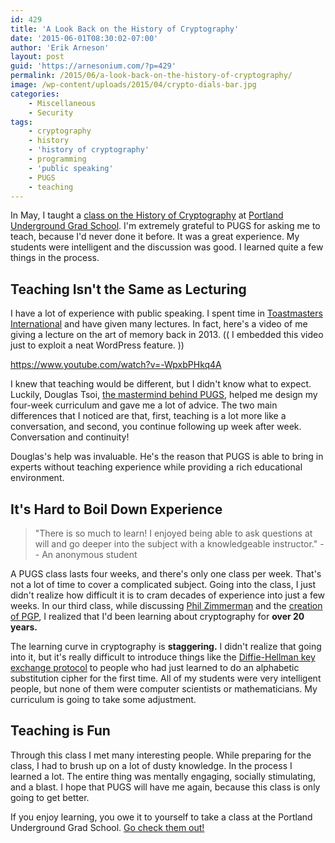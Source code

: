 ```yaml
---
id: 429
title: 'A Look Back on the History of Cryptography'
date: '2015-06-01T08:30:02-07:00'
author: 'Erik Arneson'
layout: post
guid: 'https://arnesonium.com/?p=429'
permalink: /2015/06/a-look-back-on-the-history-of-cryptography/
image: /wp-content/uploads/2015/04/crypto-dials-bar.jpg
categories:
    - Miscellaneous
    - Security
tags:
    - cryptography
    - history
    - 'history of cryptography'
    - programming
    - 'public speaking'
    - PUGS
    - teaching
---
```


In May, I taught a <a href="https://arnesonium.com/2015/04/the-history-of-cryptography-at-pugs/">class on the History of Cryptography</a> at <a href="http://www.pugspdx.com/" target="_blank">Portland Underground Grad School</a>. I'm extremely grateful to PUGS for asking me to teach, because I'd never done it before. It was a great experience. My students were intelligent and the discussion was good. I learned quite a few things in the process.
<!--more-->

<h2>Teaching Isn't the Same as Lecturing</h2>
I have a lot of experience with public speaking. I spent time in <a href="http://www.toastmasters.org/" target="_blank">Toastmasters International</a> and have given many lectures. In fact, here's a video of me giving a lecture on the art of memory back in 2013. (( I embedded this video just to exploit a neat WordPress feature. ))

https://www.youtube.com/watch?v=-WpxbPHkq4A

I knew that teaching would be different, but I didn't know what to expect. Luckily, Douglas Tsoi, <a href="http://www.portlandmonthlymag.com/arts-and-entertainment/culturephile-portland-arts/articles/get-smarter-for-cheap-at-portland-s-underground-grad-school-march-2015" target="_blank">the mastermind behind PUGS</a>, helped me design my four-week curriculum and gave me a lot of advice. The two main differences that I noticed are that, first, teaching is a lot more like a conversation, and second, you continue following up week after week. Conversation and continuity!

Douglas's help was invaluable. He's the reason that PUGS is able to bring in experts without teaching experience while providing a rich educational environment.
<h2>It's Hard to Boil Down Experience</h2>
<blockquote>"There is so much to learn! I enjoyed being able to ask questions at will and go deeper into the subject with a knowledgeable instructor." -- An anonymous student</blockquote>
A PUGS class lasts four weeks, and there's only one class per week. That's not a lot of time to cover a complicated subject. Going into the class, I just didn't realize how difficult it is to cram decades of experience into just a few weeks. In our third class, while discussing <a href="https://www.philzimmermann.com/" target="_blank">Phil Zimmerman</a> and the <a href="http://openpgp.vie-privee.org/history.htm" target="_blank">creation of PGP</a>, I realized that I'd been learning about cryptography for <strong>over 20 years.</strong>

The learning curve in cryptography is <strong>staggering.</strong> I didn't realize that going into it, but it's really difficult to introduce things like the <a href="https://en.wikipedia.org/wiki/Diffie%E2%80%93Hellman_key_exchange" target="_blank">Diffie-Hellman key exchange protocol</a> to people who had just learned to do an alphabetic substitution cipher for the first time. All of my students were very intelligent people, but none of them were computer scientists or mathematicians. My curriculum is going to take some adjustment.
<h2>Teaching is Fun</h2>
Through this class I met many interesting people. While preparing for the class, I had to brush up on a lot of dusty knowledge. In the process I learned a lot. The entire thing was mentally engaging, socially stimulating, and a blast. I hope that PUGS will have me again, because this class is only going to get better.

If you enjoy learning, you owe it to yourself to take a class at the Portland Underground Grad School. <a href="http://www.pugspdx.com/" target="_blank">Go check them out!</a>